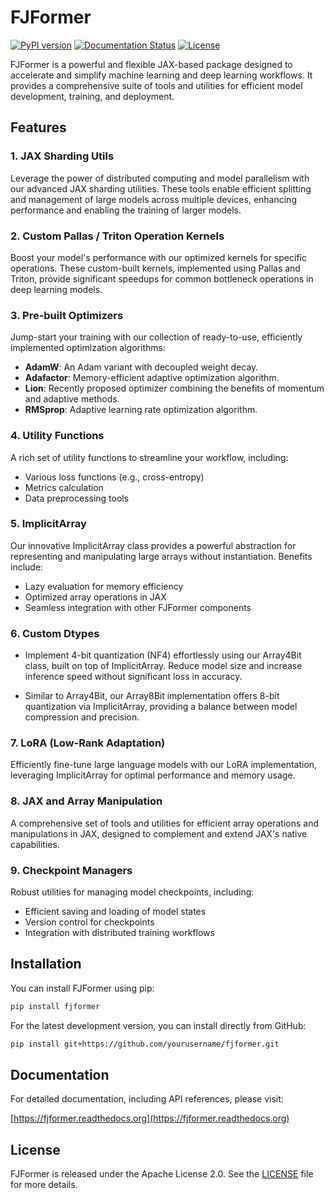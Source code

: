 # FJFormer

[![PyPI version](https://badge.fury.io/py/fjformer.svg)](https://badge.fury.io/py/fjformer)
[![Documentation Status](https://readthedocs.org/projects/fjformer/badge/?version=latest)](https://fjformer.readthedocs.io/en/latest/?badge=latest)
[![License](https://img.shields.io/badge/License-Apache%202.0-blue.svg)](https://opensource.org/licenses/Apache-2.0)

FJFormer is a powerful and flexible JAX-based package designed to accelerate and simplify machine learning and deep learning workflows. It provides a comprehensive suite of tools and utilities for efficient model development, training, and deployment.

## Features

### 1. JAX Sharding Utils
Leverage the power of distributed computing and model parallelism with our advanced JAX sharding utilities. These tools enable efficient splitting and management of large models across multiple devices, enhancing performance and enabling the training of larger models.

### 2. Custom Pallas / Triton Operation Kernels
Boost your model's performance with our optimized kernels for specific operations. These custom-built kernels, implemented using Pallas and Triton, provide significant speedups for common bottleneck operations in deep learning models.

### 3. Pre-built Optimizers
Jump-start your training with our collection of ready-to-use, efficiently implemented optimization algorithms:
- **AdamW**: An Adam variant with decoupled weight decay.
- **Adafactor**: Memory-efficient adaptive optimization algorithm.
- **Lion**: Recently proposed optimizer combining the benefits of momentum and adaptive methods.
- **RMSprop**: Adaptive learning rate optimization algorithm.

### 4. Utility Functions
A rich set of utility functions to streamline your workflow, including:
- Various loss functions (e.g., cross-entropy)
- Metrics calculation
- Data preprocessing tools

### 5. ImplicitArray
Our innovative ImplicitArray class provides a powerful abstraction for representing and manipulating large arrays without instantiation. Benefits include:
- Lazy evaluation for memory efficiency
- Optimized array operations in JAX
- Seamless integration with other FJFormer components

### 6. Custom Dtypes

- Implement 4-bit quantization (NF4) effortlessly using our Array4Bit class, built on top of ImplicitArray. Reduce model size and increase inference speed without significant loss in accuracy.

- Similar to Array4Bit, our Array8Bit implementation offers 8-bit quantization via ImplicitArray, providing a balance between model compression and precision.

### 7. LoRA (Low-Rank Adaptation)
Efficiently fine-tune large language models with our LoRA implementation, leveraging ImplicitArray for optimal performance and memory usage.

### 8. JAX and Array Manipulation
A comprehensive set of tools and utilities for efficient array operations and manipulations in JAX, designed to complement and extend JAX's native capabilities.

### 9. Checkpoint Managers
Robust utilities for managing model checkpoints, including:
- Efficient saving and loading of model states
- Version control for checkpoints
- Integration with distributed training workflows

## Installation

You can install FJFormer using pip:

```bash
pip install fjformer
```

For the latest development version, you can install directly from GitHub:

```bash
pip install git+https://github.com/yourusername/fjformer.git
```

## Documentation

For detailed documentation, including API references, please visit:

[https://fjformer.readthedocs.org](https://fjformer.readthedocs.org)

## License

FJFormer is released under the Apache License 2.0. See the [LICENSE](LICENSE) file for more details.
